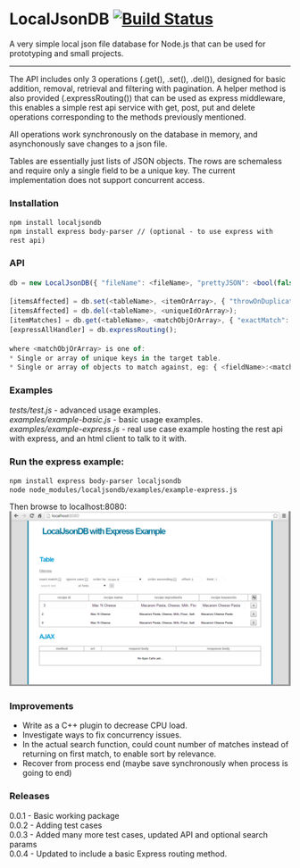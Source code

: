 LocalJsonDB [![Build Status](https://travis-ci.org/Jezternz/localjsondb.svg?branch=master)](https://travis-ci.org/Jezternz/localjsondb)
=======

A very simple local json file database for Node.js that can be used for prototyping and small projects. 

---

The API includes only 3 operations (.get(), .set(), .del()), designed for basic addition, removal, retrieval and filtering with pagination. A helper method is also provided (.expressRouting()) that can be used as express middleware, this enables a simple rest api service with get, post, put and delete operations corresponding to the methods previously mentioned. 

All operations work synchronously on the database in memory, and asynchonously save changes to a json file.

Tables are essentially just lists of JSON objects. The rows are schemaless and require only a single field to be a unique key. The current implementation does not support concurrent access.
### Installation
```
npm install localjsondb
npm install express body-parser // (optional - to use express with rest api)
```

### API
```javascript
db = new LocalJsonDB({ "fileName": <fileName>, "prettyJSON": <bool(false)>, "tables": { <setName>: <setUniqueFieldKey>, ... } });

[itemsAffected] = db.set(<tableName>, <itemOrArray>, { "throwOnDuplicate" : <bool(false)> });
[itemsAffected] = db.del(<tableName>, <uniqueIdOrArray>);
[itemMatches] = db.get(<tableName>, <matchObjOrArray>, { "exactMatch": <bool(false)>, "ignoreCase": <bool(false)>, "orderBy": <fieldName(null)>, "orderAscending": <bool(false)>, "offset": <number(0)>, "limit": <number(-1)> });
[expressAllHandler] = db.expressRouting();

where <matchObjOrArray> is one of:
* Single or array of unique keys in the target table.
* Single or array of objects to match against, eg: { <fieldName>:<matchValue>, <fieldName2>:<matchValue2>} means retrieve all values where rows (fieldName contains matchValue or fieldName2 contains matchValue2)
```

### Examples  
*tests/test.js* - advanced usage examples.  
*examples/example-basic.js* - basic usage examples.  
*examples/example-express.js* - real use case example hosting the rest api with express, and an html client to talk to it with.  

### Run the express example:
```
npm install express body-parser localjsondb
node node_modules/localjsondb/examples/example-express.js
```
Then browse to localhost:8080:  
![LocalJsonDB example with express example](examples/express-example.png)

### Improvements
* Write as a C++ plugin to decrease CPU load.
* Investigate ways to fix concurrency issues.
* In the actual search function, could count number of matches instead of returning on first match, to enable sort by relevance.
* Recover from process end (maybe save synchronously when process is going to end)

### Releases
0.0.1 - Basic working package  
0.0.2 - Adding test cases  
0.0.3 - Added many more test cases, updated API and optional search params  
0.0.4 - Updated to include a basic Express routing method.
